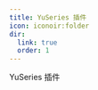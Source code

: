 ```yaml
---
title: YuSeries 插件
icon: iconoir:folder
dir:
  link: true
  order: 1
---
```


YuSeries 插件

<div class="catalog-display-container">
  <Catalog base="/zh-TW/plugins/yuseries/" level="1"/>
</div>